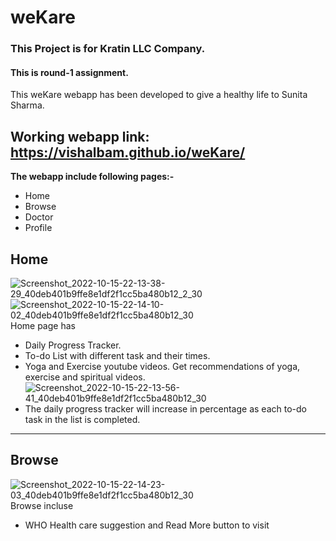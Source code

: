 # weKare
### This Project  is for Kratin LLC Company. 
#### This is round-1 assignment.
This weKare webapp has been developed to give a healthy life to Sunita Sharma. <br />
## Working webapp link:  https://vishalbam.github.io/weKare/
**The webapp include following pages:-**
- Home
- Browse
- Doctor
- Profile
## Home 
![Screenshot_2022-10-15-22-13-38-29_40deb401b9ffe8e1df2f1cc5ba480b12_2_30](https://user-images.githubusercontent.com/70063001/196003248-e0406756-ec6b-4744-893b-33f894ad8a72.jpg)
![Screenshot_2022-10-15-22-14-10-02_40deb401b9ffe8e1df2f1cc5ba480b12_30](https://user-images.githubusercontent.com/70063001/196003744-bb75519c-3b41-4e39-933f-e660e8e7057f.jpg)
Home page has
- Daily Progress Tracker.
- To-do List with different task and their times.
- Yoga and Exercise youtube videos.
Get recommendations of yoga, exercise and spiritual videos.<br />
![Screenshot_2022-10-15-22-13-56-41_40deb401b9ffe8e1df2f1cc5ba480b12_30](https://user-images.githubusercontent.com/70063001/196004379-fb52ebc7-27b1-498f-ac00-835896a76659.jpg)
- The daily progress tracker will increase in percentage as each to-do task in the list is completed.
---
## Browse
![Screenshot_2022-10-15-22-14-23-03_40deb401b9ffe8e1df2f1cc5ba480b12_30](https://user-images.githubusercontent.com/70063001/196004272-4f75a094-d26e-472c-bb91-cdb52b9f9687.jpg)
Browse incluse 
- WHO Health care suggestion and Read More button to visit 
